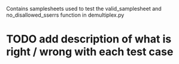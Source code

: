 Contains samplesheets used to test the valid_samplesheet and no_disallowed_sserrs function in demultiplex.py

# TODO add description of what is right / wrong with each test case
